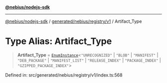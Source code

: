 [**@nebius/nodejs-sdk**](../../../../../README.md)

***

[@nebius/nodejs-sdk](../../../../../README.md) / [generated/nebius/registry/v1](../README.md) / Artifact\_Type

# Type Alias: Artifact\_Type

> **Artifact\_Type** = [`EnumInstance`](../../../../../runtime/protos/enum/type-aliases/EnumInstance.md)\<`"UNRECOGNIZED"` \| `"BLOB"` \| `"MANIFEST"` \| `"DEB_PACKAGE"` \| `"MANIFEST_LIST"` \| `"RELEASE_INDEX"` \| `"PACKAGE_INDEX"` \| `"GZIPPED_PACKAGE_INDEX"`\>

Defined in: src/generated/nebius/registry/v1/index.ts:568
